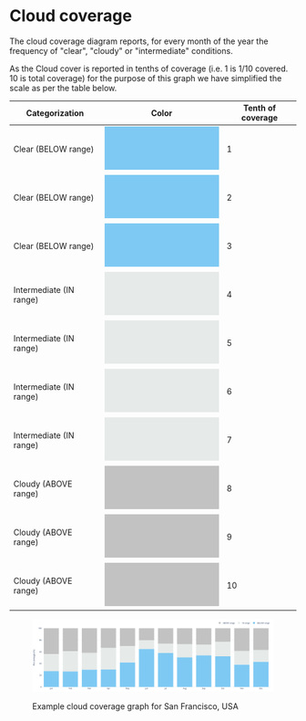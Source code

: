# Cloud coverage

The cloud coverage diagram reports, for every month of the year the frequency of "clear", "cloudy" or "intermediate" conditions.

As the Cloud cover is reported in tenths of coverage (i.e. 1 is 1/10 covered. 10 is total coverage) for the purpose of this graph we have simplified the scale as per the table below.&#x20;

| Categorization          | Color                                                                           | Tenth of coverage |
| ----------------------- | ------------------------------------------------------------------------------- | ----------------- |
| Clear (BELOW range)     | <img src="../../../.gitbook/assets/clear.2.png" alt="" data-size="line">        | 1                 |
| Clear (BELOW range)     | <img src="../../../.gitbook/assets/clear.2.png" alt="" data-size="line">        | 2                 |
| Clear (BELOW range)     | <img src="../../../.gitbook/assets/clear.2.png" alt="" data-size="line">        | 3                 |
| Intermediate (IN range) | <img src="../../../.gitbook/assets/Intermediate.2.png" alt="" data-size="line"> | 4                 |
| Intermediate (IN range) | <img src="../../../.gitbook/assets/Intermediate.2.png" alt="" data-size="line"> | 5                 |
| Intermediate (IN range) | <img src="../../../.gitbook/assets/Intermediate.2.png" alt="" data-size="line"> | 6                 |
| Intermediate (IN range) | <img src="../../../.gitbook/assets/Intermediate.2.png" alt="" data-size="line"> | 7                 |
| Cloudy (ABOVE range)    | <img src="../../../.gitbook/assets/Cloudy.2.png" alt="" data-size="line">       | 8                 |
| Cloudy (ABOVE range)    | <img src="../../../.gitbook/assets/Cloudy.2.png" alt="" data-size="line">       | 9                 |
| Cloudy (ABOVE range)    | <img src="../../../.gitbook/assets/Cloudy.2.png" alt="" data-size="line">       | 10                |

<figure><img src="../../../.gitbook/assets/CBEClima_San Francisco Intl AP_USA_cloud_cover_sun_tab.svg" alt=""><figcaption><p>Example cloud coverage graph for San Francisco, USA</p></figcaption></figure>
